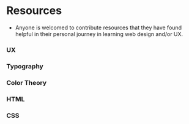 # Resources

* Anyone is welcomed to contribute resources that they have found helpful in their personal journey in learning web design and/or UX.

### UX


### Typography


### Color Theory

### HTML


### CSS
